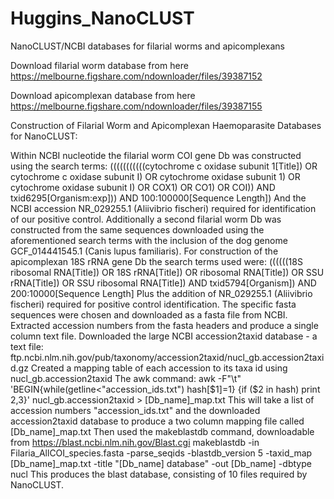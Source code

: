 # Huggins_NanoCLUST
NanoCLUST/NCBI databases for filarial worms and apicomplexans

Download filarial worm database from here
https://melbourne.figshare.com/ndownloader/files/39387152

Download apicomplexan database from here
https://melbourne.figshare.com/ndownloader/files/39387155

Construction of Filarial Worm and Apicomplexan Haemoparasite Databases for NanoCLUST:

Within NCBI nucleotide the filarial worm COI gene Db was constructed using the search terms:
(((((((((((cytochrome c oxidase subunit 1[Title]) OR cytochrome c oxidase subunit I) OR cytochrome oxidase subunit 1) OR cytochrome oxidase subunit I) OR COX1) OR CO1) OR COI)) AND txid6295[Organism:exp])) AND 100:100000[Sequence Length])
And the NCBI accession NR_029255.1 (Aliivibrio fischeri) required for identification of our positive control. 
Additionally a second filarial worm Db was constructed from the same sequences downloaded using the aforementioned search terms with the inclusion of the dog genome GCF_014441545.1 (Canis lupus familiaris). 
For construction of the apicomplexan 18S rRNA gene Db the search terms used were:
((((((18S ribosomal RNA[Title]) OR 18S rRNA[Title]) OR ribosomal RNA[Title]) OR SSU rRNA[Title]) OR SSU ribosomal RNA[Title]) AND txid5794[Organism]) AND 200:10000[Sequence Length] 
Plus the addition of NR_029255.1 (Aliivibrio fischeri) required for positive control identification. 
The specific fasta sequences were chosen and downloaded as a fasta file from NCBI.
Extracted accession numbers from the fasta headers and produce a single column text file.
Downloaded the large NCBI accession2taxid database - a text file:
ftp.ncbi.nlm.nih.gov/pub/taxonomy/accession2taxid/nucl_gb.accession2taxid.gz
Created a mapping table of each accession to its taxa id using nucl_gb.accession2taxid
The awk command:
awk -F"\t" 'BEGIN{while(getline<"accession_ids.txt") hash[$1]=1} {if ($2 in hash) print $2,$3}' nucl_gb.accession2taxid > [Db_name]_map.txt
This will take a list of accession numbers "accession_ids.txt" and the downloaded accession2taxid database to produce a two column mapping file called [Db_name]_map.txt
Then used the makeblastdb command, downloadable from https://blast.ncbi.nlm.nih.gov/Blast.cgi
makeblastdb -in Filaria_AllCOI_species.fasta -parse_seqids -blastdb_version 5 -taxid_map [Db_name]_map.txt -title "[Db_name] database" -out [Db_name] -dbtype nucl
This produces the blast database, consisting of 10 files required by NanoCLUST. 
